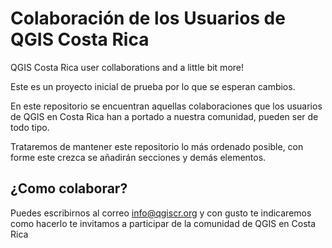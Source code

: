 # Colaboración de los Usuarios de QGIS Costa Rica

QGIS Costa Rica user collaborations and a little bit more!

Este es un proyecto inicial de prueba por lo que se esperan cambios.

En este repositorio se encuentran aquellas colaboraciones que los
usuarios de QGIS en Costa Rica han a portado a nuestra comunidad, pueden
ser de todo tipo.

Trataremos de mantener este repositorio lo más ordenado posible, con 
forme este crezca se añadirán secciones y demás elementos.

## ¿Como colaborar?

Puedes escribirnos al correo info@qgiscr.org y con gusto te indicaremos
como hacerlo te invitamos a participar de la comunidad de QGIS en
Costa Rica